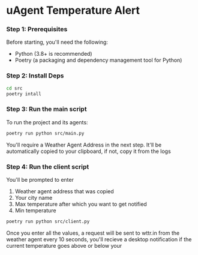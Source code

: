 # uAgent Temperature Alert

### Step 1: Prerequisites

Before starting, you'll need the following:

- Python (3.8+ is recommended)
- Poetry (a packaging and dependency management tool for Python)

### Step 2: Install Deps

```bash
cd src
poetry intall
```

### Step 3: Run the main script

To run the project and its agents:

```bash
poetry run python src/main.py
```

You'll require a Weather Agent Address in the next step.
It'll be automatically copied to your clipboard, if not, copy it from the logs

### Step 4: Run the client script

You'll be prompted to enter

1. Weather agent address that was copied
2. Your city name
3. Max temperature after which you want to get notified
4. Min temperature

```bash
poetry run python src/client.py
```

Once you enter all the values, a request will be sent to wttr.in from the weather agent every 10 seconds, you'll recieve a desktop notification if the current temperature goes above or below your
